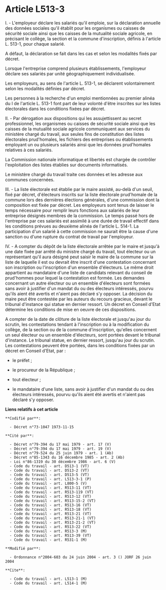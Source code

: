 # Article L513-3

I. - L'employeur déclare les salariés qu'il emploie, sur la déclaration annuelle des données sociales qu'il établit pour les
organismes ou caisses de sécurité sociale ainsi que les caisses de la mutualité sociale agricole, en précisant le collège, la
section et la commune d'inscription, définis à l'article L. 513-1, pour chaque salarié.

A défaut, la déclaration se fait dans les cas et selon les modalités fixés par décret.

Lorsque l'entreprise comprend plusieurs établissements, l'employeur déclare ses salariés par unité géographiquement
individualisée.

Les employeurs, au sens de l'article L. 513-1, se déclarent volontairement selon les modalités définies par décret.

Les personnes à la recherche d'un emploi mentionnées au premier alinéa du I de l'article L. 513-1 font part de leur volonté
d'être inscrites sur les listes électorales dans les conditions fixées par décret.

II. - Par dérogation aux dispositions qui les assujettissent au secret professionnel, les organismes ou caisses de sécurité
sociale ainsi que les caisses de la mutualité sociale agricole communiquent aux services du ministère chargé du travail, aux
seules fins de constitution des listes électorales prud'homales, les fichiers des entreprises ou établissements employant un
ou plusieurs salariés ainsi que les données prud'homales relatives à ces salariés.

La Commission nationale informatique et libertés est chargée de contrôler l'exploitation des listes établies sur documents
informatisés.

Le ministère chargé du travail traite ces données et les adresse aux communes concernées.

III. - La liste électorale est établie par le maire assisté, au-delà d'un seuil, fixé par décret, d'électeurs inscrits sur la
liste électorale prud'homale de la commune lors des dernières élections générales, d'une commission dont la composition est
fixée par décret. Les employeurs sont tenus de laisser le temps nécessaire pour remplir leurs fonctions aux salariés de leur
entreprise désignés membres de la commission. Le temps passé hors de l'entreprise par ces salariés est assimilé à une durée
de travail effectif dans les conditions prévues au deuxième alinéa de l'article L. 514-1. La participation d'un salarié à
cette commission ne saurait être la cause d'une sanction ou d'une rupture du contrat de travail par l'employeur.

IV. - A compter du dépôt de la liste électorale arrêtée par le maire et jusqu'à une date fixée par arrêté du ministre chargé
du travail, tout électeur ou un représentant qu'il aura désigné peut saisir le maire de la commune sur la liste de laquelle
il est ou devrait être inscrit d'une contestation concernant son inscription ou l'inscription d'un ensemble d'électeurs. Le
même droit appartient au mandataire d'une liste de candidats relevant du conseil de prud'hommes pour lequel la contestation
est formée. Les demandes concernant un autre électeur ou un ensemble d'électeurs sont formées sans avoir à justifier d'un
mandat du ou des électeurs intéressés, pourvu qu'ils aient été avertis et n'aient pas déclaré s'y opposer. La décision du
maire peut être contestée par les auteurs du recours gracieux, devant le tribunal d'instance qui statue en dernier ressort.
Un décret en Conseil d'Etat détermine les conditions de mise en oeuvre de ces dispositions.

A compter de la date de clôture de la liste électorale et jusqu'au jour du scrutin, les contestations tendant à l'inscription
ou à la modification du collège, de la section ou de la commune d'inscription, qu'elles concernent un seul électeur ou un
ensemble d'électeurs, sont portées devant le tribunal d'instance. Le tribunal statue, en dernier ressort, jusqu'au jour du
scrutin. Les contestations peuvent être portées, dans les conditions fixées par un décret en Conseil d'Etat, par :

- le préfet ;

- le procureur de la République ;

- tout électeur ;

- le mandataire d'une liste, sans avoir à justifier d'un mandat du ou des électeurs intéressés, pourvu qu'ils aient été
avertis et n'aient pas déclaré s'y opposer.

**Liens relatifs à cet article**

	**Codifié par**:

	  - Décret n°73-1047 1973-11-15

	**Cité par**:

	  - Décret n°79-394 du 17 mai 1979 - art. 17 (V)
	  - Décret n°79-394 du 17 mai 1979 - art. 19 (V)
	  - Décret n°79-524 du 25 juin 1979 - art. 1 (Ab)
	  - Décret n°85-1343 du 16 décembre 1985 - art. 2 (Ab)
	  - Loi n°86-1319 du 30 décembre 1986 - art. 6 (V)
	  - Code du travail - art. D513-1 (VT)
	  - Code du travail - art. D513-2 (VT)
	  - Code du travail - art. D513-5 (VT)
	  - Code du travail - art. L513-3-1 (P)
	  - Code du travail - art. L800-5 (V)
	  - Code du travail - art. R513-11 (VT)
	  - Code du travail - art. R513-119 (VT)
	  - Code du travail - art. R513-12 (VT)
	  - Code du travail - art. R513-15-2 (VT)
	  - Code du travail - art. R513-16 (VT)
	  - Code du travail - art. R513-18 (VT)
	  - Code du travail - art. R513-21 (VT)
	  - Code du travail - art. R513-21-1 (VT)
	  - Code du travail - art. R513-21-2 (VT)
	  - Code du travail - art. R513-22 (VT)
	  - Code du travail - art. R513-3 (M)
	  - Code du travail - art. R513-39 (VT)
	  - Code du travail - art. R531-1 (M)

	**Modifié par**:

	  - Ordonnance n°2004-603 du 24 juin 2004 - art. 3 () JORF 26 juin 2004

	**Cite**:

	  - Code du travail - art. L513-1 (M)
	  - Code du travail - art. L514-1 (M)
